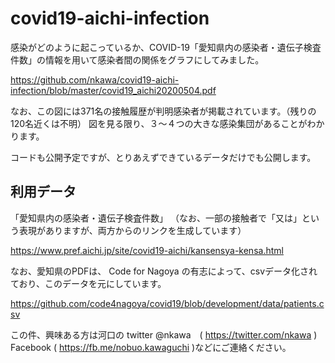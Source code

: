 # covid19-aichi-infection

感染がどのように起こっているか、COVID-19「愛知県内の感染者・遺伝子検査件数」の情報を用いて感染者間の関係をグラフにしてみました。

https://github.com/nkawa/covid19-aichi-infection/blob/master/covid19_aichi20200504.pdf

なお、この図には371名の接触履歴が判明感染者が掲載されています。（残りの120名近くは不明）
図を見る限り、３～４つの大きな感染集団があることがわかります。

コードも公開予定ですが、とりあえずできているデータだけでも公開します。



## 利用データ
「愛知県内の感染者・遺伝子検査件数」
（なお、一部の接触者で「又は」という表現がありますが、両方からのリンクを生成しています）

https://www.pref.aichi.jp/site/covid19-aichi/kansensya-kensa.html

なお、愛知県のPDFは、 Code for Nagoya の有志によって、csvデータ化されており、このデータを元にしています。

https://github.com/code4nagoya/covid19/blob/development/data/patients.csv


この件、興味ある方は河口の twitter @nkawa　( https://twitter.com/nkawa ) 
Facebook ( https://fb.me/nobuo.kawaguchi )などにご連絡ください。


